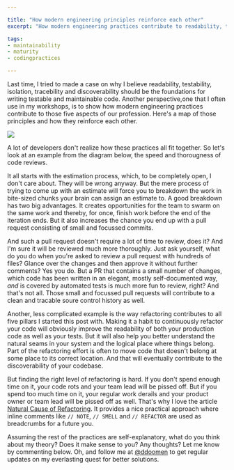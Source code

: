 ```yaml
---

title: "How modern engineering principles reinforce each other"
excerpt: "How modern engineering practices contribute to readability, testability, isolation, tracebility and discoverability."

tags:
- maintainability
- maturity
- codingpractices

---
```


Last time, I tried to made a case on why I believe readability, testability, isolation, tracebility and discoverability should be the foundations for writing testable and maintainable code. Another perspective,one that I often use in my workshops, is to show how modern engineering practices contribute to those five aspects of our profession. Here's a map of those principles and how they reinforce each other. 

<img src="{{ site.url }}{{ site.baseurl }}/assets/images/posts/2023/engineering-principles.jpg" class="align-center"/> 

A lot of developers don't realize how these practices all fit together. So let's look at an example from the diagram below, the speed and thorougness of code reviews. 

It all starts with the estimation process, which, to be completely open, I don't care about. They will be wrong anyway. But the mere process of trying to come up with an estimate will force you to breakdown the work in bite-sized chunks your brain can assign an estimate to. A good breakdown has two big advantages. It creates opportunities for the team to swarm on the same work and thereby, for once, finish work before the end of the iteration ends. But it also increases the chance you end up with a pull request consisting of small and focussed commits. 

And such a pull request doesn't require a lot of time to review, does it? And I'm sure it will be reviewed much more thoroughly. Just ask yourself, what do you do when you're asked to review a pull request with hundreds of files? Glance over the changes and then approve it without further comments? Yes you do. But a PR that contains a small number of changes, which code has been written in an elegant, mostly self-documented way, _and_ is covered by automated tests is much more fun to review, right? And that's not all. Those small and focussed pull requests will contribute to a clean and tracable soure control history as well. 

Another, less complicated example is the way refactoring contributes to all five pillars I started this post with. Making it a habit to continuously refactor your code will obviously improve the readability of both your production code as well as your tests. But it will also help you better understand the natural seams in your system and the logical place where things belong. Part of the refactoring effort is often to move code that doesn't belong at some place to its correct location. And that will eventually contribute to the discoverability of your codebase. 

But finding the right level of refactoring is hard. If you don't spend enough time on it, your code rots and your team lead will be pissed off. But if you spend too much time on it, your regular work derails and your product owner or team lead will be pissed off as well. That's why I love the article [Natural Cause of Refactoring](https://www.infoq.com/articles/natural-course-refactoring/). It provides a nice practical approach where inline comments like `// NOTE`, `// SMELL` and `// REFACTOR` are used as breadcrumbs for a future you. 

Assuming the rest of the practices are self-explanatory, what do you think about my theory? Does it make sense to you? Any thoughts? Let me know by commenting below. Oh, and follow me at [@ddoomen](https://twitter.com/ddoomen) to get regular updates on my everlasting quest for better solutions.
